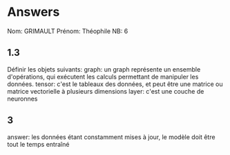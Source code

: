 ﻿# Answers

Nom: GRIMAULT
Prénom: Théophile
NB: 6

## 1.3 
Définir les objets suivants:
graph: un graph représente un ensemble d'opérations, qui exécutent les calculs permettant de manipuler les données.
tensor: c'est le tableaux des données, et peut être une matrice ou matrice vectorielle à plusieurs dimensions
layer: c'est une couche de neuronnes 

## 3
answer: les données étant constamment mises à jour, le modèle doit être tout le temps entraîné
